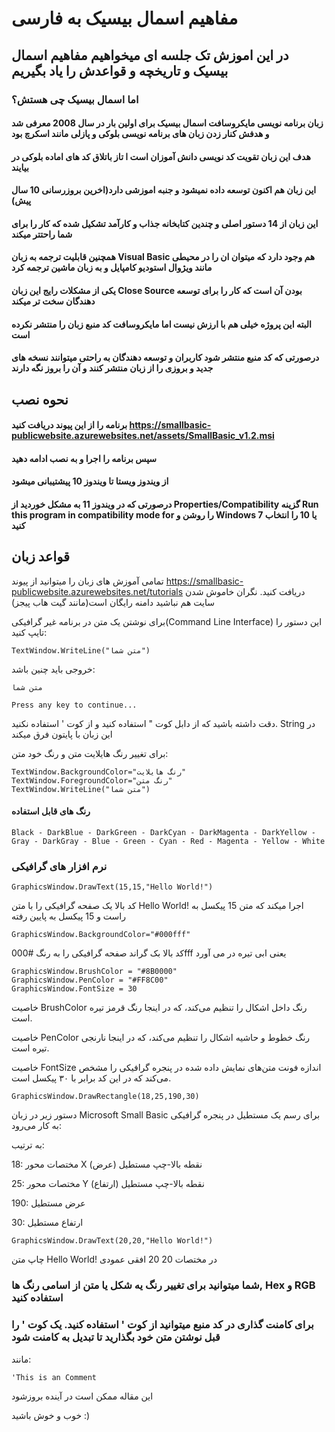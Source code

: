 # مفاهیم اسمال بیسیک به فارسی
## در این اموزش تک جلسه ای میخواهیم مفاهیم اسمال بیسیک و تاریخچه و قواعدش را یاد بگیریم
### اما اسمال بیسیک چی هستش؟
#### زبان برنامه نویسی مایکروسافت اسمال بیسیک برای اولین بار در سال 2008 معرفی شد و هدفش کنار زدن زبان های برنامه نویسی بلوکی و پازلی مانند اسکرچ بود
#### هدف این زبان تقویت کد نویسی دانش آموزان است ا تاز باتلاق کد های اماده بلوکی در بیایند
#### این زبان هم اکنون توسعه داده نمیشود و جنبه اموزشی دارد(اخرین بروزرسانی 10 سال پیش)
#### این زبان از 14 دستور اصلی و چندین کتابخانه جذاب و کارآمد تشکیل شده که کار را برای شما راحتتر میکند
#### همچنین قابلیت ترجمه به زبان Visual Basic هم وجود دارد که میتوان ان را در محیطی مانند ویژوال استودیو کامپایل و به زبان ماشین ترجمه کرد
#### یکی از مشکلات رایج این زبان Close Source بودن آن است که کار را برای توسعه دهندگان سخت تر میکند
#### البته این پروژه خیلی هم با ارزش نیست اما مایکروسافت کد منبع زبان را منتشر نکرده است
#### درصورتی که کد منبع منتشر شود کاربران و توسعه دهندگان به راحتی میتوانند نسخه های جدید و بروزی را از زبان منتشر کنند و آن را بروز نگه دارند
## نحوه نصب
#### برنامه را از این پیوند دریافت کنید https://smallbasic-publicwebsite.azurewebsites.net/assets/SmallBasic_v1.2.msi 
#### سپس برنامه را اجرا و به نصب ادامه دهید
#### از ویندوز ویستا تا ویندوز 10 پیشتیبانی میشود
#### درصورتی که در ویندوز 11 به مشکل خوردید از Properties/Compatibility گزینه Run this program in compatibility mode for را روشن و Windows 7 یا 10 را انتخاب کنید
## قواعد زبان
تمامی آموزش های زبان را میتوانید از پیوند https://smallbasic-publicwebsite.azurewebsites.net/tutorials دریافت کنید. نگران خاموش شدن سایت هم نباشید دامنه رایگان است(مانند گیت هاب پیجز)

برای نوشتن یک متن در برنامه غیر گرافیکی(Command Line Interface) این دستور را تایپ کنید:

``` TextWindow.WriteLine("متن شما") ```

خروجی باید چنین باشد:

```
متن شما

Press any key to continue... 
```

دقت داشته باشید که از دابل کوت " استفاده کنید و از کوت ' استفاده نکنید. String در این زبان با پایتون فرق میکند

برای تغییر رنگ هایلایت متن و رنگ خود متن: 

```
TextWindow.BackgroundColor="رنگ هایلایت"
TextWindow.ForegroundColor="رنگ متن"
TextWindow.WriteLine("متن شما")
```
#### رنگ های قابل استفاده
 ``` Black - DarkBlue - DarkGreen - DarkCyan - DarkMagenta - DarkYellow - Gray - DarkGray - Blue - Green - Cyan - Red - Magenta - Yellow - White ```

###  نرم افزار های گرافیکی
``` GraphicsWindow.DrawText(15,15,"Hello World!") ```

کد بالا یک صفحه گرافیکی را با متن Hello World! اجرا میکند که متن 15 پیکسل به راست و 15 پیکسل به پایین رفته

``` GraphicsWindow.BackgroundColor="#000fff" ```

کد بالا بک گراند صفحه گرافیکی را به رنگ #000fff یعنی ابی تیره در می آورد

``` 
GraphicsWindow.BrushColor = "#8B0000"
GraphicsWindow.PenColor = "#FF8C00"
GraphicsWindow.FontSize = 30
```
 خاصیت BrushColor رنگ داخل اشکال را تنظیم می‌کند، که در اینجا رنگ قرمز تیره است.

خاصیت PenColor رنگ خطوط و حاشیه اشکال را تنظیم می‌کند، که در اینجا نارنجی تیره است.

 خاصیت FontSize اندازه فونت متن‌های نمایش داده شده در پنجره گرافیکی را مشخص می‌کند که در این کد برابر با ۳۰ پیکسل است.

 ``` 
 GraphicsWindow.DrawRectangle(18,25,190,30)
 ```

 دستور زیر در زبان Microsoft Small Basic برای رسم یک مستطیل در پنجره گرافیکی به کار می‌رود:

 به ترتیب:

18: مختصات محور X (عرض) نقطه بالا-چپ مستطیل

25: مختصات محور Y (ارتفاع) نقطه بالا-چپ مستطیل

190: عرض مستطیل

30: ارتفاع مستطیل

``` 
GraphicsWindow.DrawText(20,20,"Hello World!")
```

چاپ متن Hello World! در مختصات 20 20 افقی عمودی

### شما میتوانید برای تغییر رنگ یه شکل یا متن از اسامی رنگ ها, Hex و RGB استفاده کنید

### برای کامنت گذاری در کد منبع میتوانید از کوت ' استفاده کنید. یک کوت ' را قبل نوشتن متن خود بگذارید تا تبدیل به کامنت شود

مانند:

```
'This is an Comment
```

این مقاله ممکن است در آینده بروزشود

خوب و خوش باشید :)

